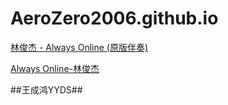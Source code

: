 # AeroZero2006.github.io
[林俊杰 - Always Online (原版伴奏)](https://wwi.lanzouy.com/is3rUy2r1rg "optional title")

[Always Online-林俊杰](https://wwi.lanzouy.com/is3rUy2r1rg "optional title")

##王成鸿YYDS##

